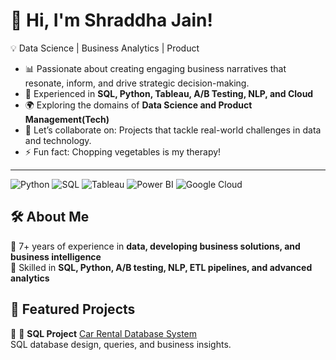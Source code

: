 # 👋 Hi, I'm Shraddha Jain!

  💡 Data Science | Business Analytics | Product
+ 📊 Passionate about creating engaging business narratives that resonate, inform, and drive strategic decision-making.
+ 🚀 Experienced in **SQL, Python, Tableau, A/B Testing, NLP, and Cloud**  
+ 🌍 Exploring the domains of **Data Science and Product Management(Tech)**
+ 👯 Let’s collaborate on: Projects that tackle real-world challenges in data and technology.
+ ⚡ Fun fact: Chopping vegetables is my therapy!

---
![Python](https://img.shields.io/badge/-Python-3776AB?style=flat&logo=python&logoColor=white)
![SQL](https://img.shields.io/badge/-SQL-CC2927?style=flat&logo=postgresql&logoColor=white)
![Tableau](https://img.shields.io/badge/-Tableau-E97627?style=flat&logo=tableau&logoColor=white)
![Power BI](https://img.shields.io/badge/-Power%20BI-F2C811?style=flat&logo=powerbi&logoColor=black)
![Google Cloud](https://img.shields.io/badge/-Google%20Cloud-4285F4?style=flat&logo=google-cloud&logoColor=white)

## 🛠 About Me
🔹 7+ years of experience in **data, developing business solutions, and business intelligence**  
🔹 Skilled in **SQL, Python, A/B testing, NLP, ETL pipelines, and advanced analytics**

<!-- 
## 📊 GitHub Stats
...loading
![Shraddha's GitHub Stats](https://github-readme-stats.vercel.app/api?username=your-github-username&show_icons=true&theme=dark)
![Top Languages](https://github-readme-stats.vercel.app/api/top-langs/?username=your-github-username&layout=compact&theme=dark)
-->


## 🚀 Featured Projects
🔹 💾 **SQL Project**
[Car Rental Database System](https://github.com/shraddhajn02/SQL-based-Car-Rental-Management-System)  
SQL database design, queries, and business insights.
<!--
🔹 [**Customer Sentiment Analysis**](https://github.com/your-repo) – NLP analysis on 20,000+ reviews for consumer insights  
🔹 [**Risk & Coverage Optimization**](https://github.com/your-repo) – Clustering & geospatial analysis for insurance risk assessment  
🔹 [**Revenue & Churn Prediction**](https://github.com/your-repo) – Machine learning model improving churn prediction accuracy by 40%  
🔹 [**UberEats Data Visualization**](https://github.com/your-repo) – Tableau dashboards analyzing 10,000+ user reviews  
-->
